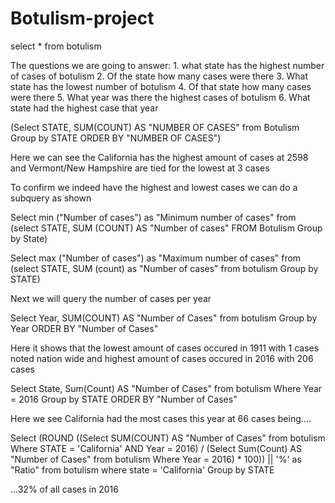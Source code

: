 # Botulism-project
select * from botulism

The questions we are going to answer:
    1. what state has the highest number of cases of botulism
    2. Of the state how many cases were there
    3. What state has  the lowest number of botulism
    4. Of that state how many cases were there
    5. What year was there the highest cases of botulism
    6. What state had the highest case that year 
    

(Select STATE, SUM(COUNT) AS "NUMBER OF CASES" from Botulism
Group by STATE
ORDER BY "NUMBER OF CASES") 

Here we can see the California has the highest amount of cases at 2598 and Vermont/New Hampshire 
    are tied for the lowest at 3 cases 

To confirm we indeed have the highest and lowest cases we can do a subquery as shown

Select min ("Number of cases") as "Minimum number of cases" from (select STATE, SUM (COUNT) AS "Number of cases" FROM Botulism
Group by State)  

Select max ("Number of cases") as "Maximum number of cases" from (select STATE, SUM (count) as "Number of cases" from botulism
Group by STATE)

Next we will query the number of cases per year

Select Year, SUM(COUNT) AS "Number of Cases" from botulism
Group by Year
ORDER BY "Number of Cases"

Here it shows that the lowest amount of cases occured in 1911 with 1 cases noted nation wide
    and highest amount of cases occured in 2016 with 206 cases

Select State, Sum(Count) AS "Number of Cases" from botulism
Where Year = 2016
Group by STATE
ORDER BY "Number of Cases" 

Here we see California had the most cases this year at 66 cases being....

Select (ROUND ((Select SUM(COUNT) AS "Number of Cases" from botulism Where STATE = 'California' AND Year = 2016) / 
(Select Sum(Count) AS "Number of Cases" from botulism Where Year = 2016) * 100)) || '%' as "Ratio" from botulism where state = 'California'
Group by STATE

...32% of all cases in 2016
